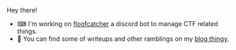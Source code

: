 Hey there!

- ⌨ I'm working on [floofcatcher](https://github.com/skyeto/floofcatcher) a discord bot to manage CTF related things. 
- 📃 You can find some of writeups and other ramblings on my [blog thingy](https://blog.skyeto.com).
